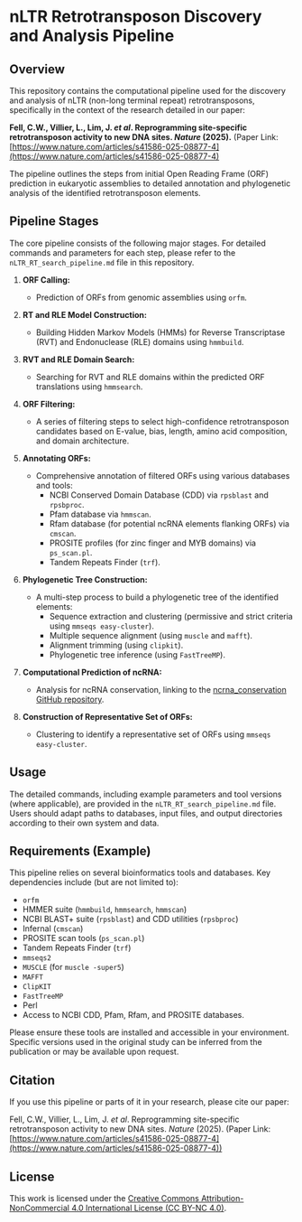 # nLTR Retrotransposon Discovery and Analysis Pipeline

## Overview

This repository contains the computational pipeline used for the discovery and analysis of nLTR (non-long terminal repeat) retrotransposons, specifically in the context of the research detailed in our paper:

**Fell, C.W., Villier, L., Lim, J. *et al*. Reprogramming site-specific retrotransposon activity to new DNA sites. *Nature* (2025).**
(Paper Link: [https://www.nature.com/articles/s41586-025-08877-4](https://www.nature.com/articles/s41586-025-08877-4)

The pipeline outlines the steps from initial Open Reading Frame (ORF) prediction in eukaryotic assemblies to detailed annotation and phylogenetic analysis of the identified retrotransposon elements.

## Pipeline Stages

The core pipeline consists of the following major stages. For detailed commands and parameters for each step, please refer to the `nLTR_RT_search_pipeline.md` file in this repository.

1.  **ORF Calling:**
    * Prediction of ORFs from genomic assemblies using `orfm`.

2.  **RT and RLE Model Construction:**
    * Building Hidden Markov Models (HMMs) for Reverse Transcriptase (RVT) and Endonuclease (RLE) domains using `hmmbuild`.

3.  **RVT and RLE Domain Search:**
    * Searching for RVT and RLE domains within the predicted ORF translations using `hmmsearch`.

4.  **ORF Filtering:**
    * A series of filtering steps to select high-confidence retrotransposon candidates based on E-value, bias, length, amino acid composition, and domain architecture.

5.  **Annotating ORFs:**
    * Comprehensive annotation of filtered ORFs using various databases and tools:
        * NCBI Conserved Domain Database (CDD) via `rpsblast` and `rpsbproc`.
        * Pfam database via `hmmscan`.
        * Rfam database (for potential ncRNA elements flanking ORFs) via `cmscan`.
        * PROSITE profiles (for zinc finger and MYB domains) via `ps_scan.pl`.
        * Tandem Repeats Finder (`trf`).

6.  **Phylogenetic Tree Construction:**
    * A multi-step process to build a phylogenetic tree of the identified elements:
        * Sequence extraction and clustering (permissive and strict criteria using `mmseqs easy-cluster`).
        * Multiple sequence alignment (using `muscle` and `mafft`).
        * Alignment trimming (using `clipkit`).
        * Phylogenetic tree inference (using `FastTreeMP`).

7.  **Computational Prediction of ncRNA:**
    * Analysis for ncRNA conservation, linking to the [ncrna_conservation GitHub repository](https://github.com/abugoot-lab/ncrna_conservation).

8.  **Construction of Representative Set of ORFs:**
    * Clustering to identify a representative set of ORFs using `mmseqs easy-cluster`.

## Usage

The detailed commands, including example parameters and tool versions (where applicable), are provided in the `nLTR_RT_search_pipeline.md` file. Users should adapt paths to databases, input files, and output directories according to their own system and data.

## Requirements (Example)

This pipeline relies on several bioinformatics tools and databases. Key dependencies include (but are not limited to):

* `orfm`
* HMMER suite (`hmmbuild`, `hmmsearch`, `hmmscan`)
* NCBI BLAST+ suite (`rpsblast`) and CDD utilities (`rpsbproc`)
* Infernal (`cmscan`)
* PROSITE scan tools (`ps_scan.pl`)
* Tandem Repeats Finder (`trf`)
* `mmseqs2`
* `MUSCLE` (for `muscle -super5`)
* `MAFFT`
* `ClipKIT`
* `FastTreeMP`
* Perl
* Access to NCBI CDD, Pfam, Rfam, and PROSITE databases.

Please ensure these tools are installed and accessible in your environment. Specific versions used in the original study can be inferred from the publication or may be available upon request.

## Citation

If you use this pipeline or parts of it in your research, please cite our paper:

Fell, C.W., Villier, L., Lim, J. *et al*. Reprogramming site-specific retrotransposon activity to new DNA sites. *Nature* (2025).
(Paper Link: [https://www.nature.com/articles/s41586-025-08877-4](https://www.nature.com/articles/s41586-025-08877-4))

## License

This work is licensed under the [Creative Commons Attribution-NonCommercial 4.0 International License (CC BY-NC 4.0)](http://creativecommons.org/licenses/by-nc/4.0/).
